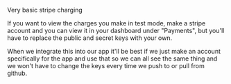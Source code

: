 Very basic stripe charging

If you want to view the charges you make in test mode, make a stripe account and you can view it in your dashboard under "Payments", but you'll have to replace the public and secret keys with your own. 

When we integrate this into our app it'll be best if we just make an account specifically for the app and use that so we can all see the same thing and we won't have to change the keys every time we push to or pull from github.